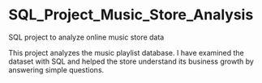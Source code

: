 # SQL_Project_Music_Store_Analysis
SQL project to analyze online music store data

This project analyzes the music playlist database. I have examined the dataset with SQL and helped the store understand its business growth by answering simple questions.


